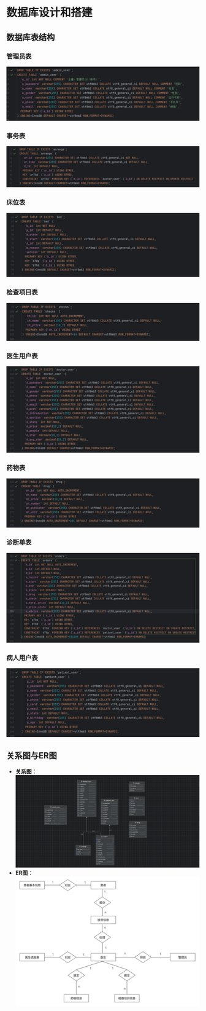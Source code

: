 # 数据库设计和搭建

## 数据库表结构

### 管理员表
![Alt Text](img/数据库设计和搭建5.png)

### 事务表
![Alt Text](img/数据库设计和搭建11.png)

### 床位表
![Alt Text](img/数据库设计和搭建17.png)

### 检查项目表
![Alt Text](img/数据库设计和搭建25.png)

### 医生用户表
![Alt Text](img/数据库设计和搭建33.png)

### 药物表
![Alt Text](img/数据库设计和搭建39.png)

### 诊断单表
![Alt Text](img/数据库设计和搭建46.png)

### 病人用户表
![Alt Text](img/数据库设计和搭建54.png)

## 关系图与ER图
- **关系图**：
  ![Alt Text](img/数据库设计和搭建60.png)
- **ER图**：
  ![Alt Text](img/数据库设计和搭建68.png)
